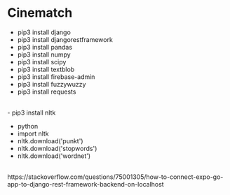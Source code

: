 # Cinematch

- pip3 install django
- pip3 install djangorestframework
- pip3 install pandas
- pip3 install numpy
- pip3 install scipy
- pip3 install textblob
- pip3 install firebase-admin
- pip3 install fuzzywuzzy
- pip3 install requests

<br>
- pip3 install nltk

- python
- import nltk
- nltk.download('punkt')
- nltk.download('stopwords')
- nltk.download('wordnet')


<br>
https://stackoverflow.com/questions/75001305/how-to-connect-expo-go-app-to-django-rest-framework-backend-on-localhost
